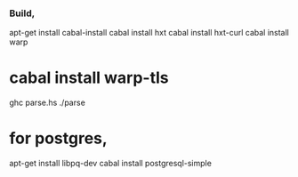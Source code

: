 
### Build,

apt-get install cabal-install
cabal install hxt
cabal install hxt-curl
cabal install warp
# cabal install warp-tls



ghc parse.hs
./parse

# for postgres,
apt-get install libpq-dev
cabal install postgresql-simple



